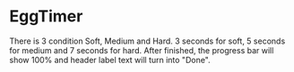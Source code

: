 # EggTimer
There is 3 condition Soft, Medium and Hard.
3 seconds for soft, 5 seconds for medium and 7 seconds for hard. 
After finished, the progress bar will show 100% and header label text will turn into "Done".
